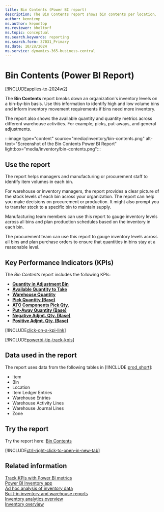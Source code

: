 ```yaml
---
title: Bin Contents (Power BI report)
description: The Bin Contents report shows bin contents per location.
author: kennienp
ms.author: kepontop
ms.reviewer: bholtorf
ms.topic: conceptual
ms.search.keywords: reporting
ms.search.form: 37031_Primary
ms.date: 10/28/2024
ms.service: dynamics-365-business-central
---
```


# Bin Contents (Power BI Report)

[!INCLUDE[applies-to-2024w2](includes/applies-to-2024w2.md)]

The **Bin Contents** report breaks down an organization's inventory levels on a bin-by-bin basis. Use this information to identify high and low volume bins and inform inventory movement requirements if bins need more inventory.

The report also shows the available quantity and quantity metrics across different warehouse activities. For example, picks, put-aways, and general adjustments.

:::image type="content" source="media/inventory/bin-contents.png" alt-text="Screenshot of the Bin Contents Power BI Report" lightbox="media/inventory/bin-contents.png":::

## Use the report

The report helps managers and manufacturing or procurement staff to identify item volumes in each bin.

For warehouse or inventory managers, the report provides a clear picture of the stock levels of each bin across your organization. The report can help you make decisions on procurement or production. It might also prompt you to transfer stock to a specific bin to maintain supply.

Manufacturing team members can use this report to gauge inventory levels across all bins and plan production schedules based on the inventory in each bin.

The procurement team can use this report to gauge inventory levels across all bins and plan purchase orders to ensure that quantities in bins stay at a reasonable level.

## Key Performance Indicators (KPIs)

The *Bin Contents* report includes the following KPIs:

- [**Quantity in Adjustment Bin**](inventory-powerbi-kpis.md#quantity-in-adjustment-bin)
- [**Available Quantity to Take**](inventory-powerbi-kpis.md#available-qty-to-take)
- [**Warehouse Quantity**](inventory-powerbi-kpis.md#warehouse-quantity)
- [**Pick Quantity (Base)**](inventory-powerbi-kpis.md#pick-quantity-base)
- [**ATO Components Pick Qty.**](inventory-powerbi-kpis.md#ato-components-pick-qty)
- [**Put-Away Quantity (Base)**](inventory-powerbi-kpis.md#put-away-quantity-base)
- [**Negative Adjmt. Qty. (Base)**](inventory-powerbi-kpis.md#negative-adjmt-qty-base)
- [**Positive Adjmt. Qty. (Base)**](inventory-powerbi-kpis.md#positive-adjmt-qty-base)

[!INCLUDE[click-on-a-kpi-link](includes/click-on-a-kpi-link.md)] 

[!INCLUDE[powerbi-tip-track-kpis](includes/powerbi-tip-track-kpis.md)] 


## Data used in the report

The report uses data from the following tables in [!INCLUDE [prod_short](includes/prod_short.md)]:

- Item
- Bin
- Location
- Item Ledger Entries
- Warehouse Entries
- Warehouse Activity Lines
- Warehouse Journal Lines
- Zone

## Try the report

Try the report here: [Bin Contents](https://businesscentral.dynamics.com?page=37031)

[!INCLUDE[ctrl-right-click-to-open-in-new-tab](includes/ctrl-right-click-to-open-in-new-tab.md)]

## Related information

[Track KPIs with Power BI metrics](track-kpis-with-power-bi-metrics.md)  
[Power BI Inventory app](inventory-powerbi-app.md)  
[Ad hoc analysis of inventory data](ad-hoc-analysis-inventory.md)  
[Built-in inventory and warehouse reports](inventory-WMS-reports.md)  
[Inventory analytics overview](inventory-analytics-overview.md)  
[Inventory overview](inventory-manage-inventory.md)